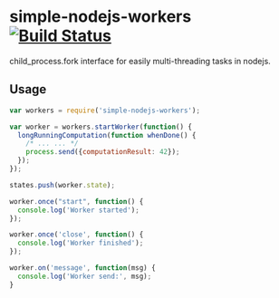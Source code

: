 # simple-nodejs-workers [![Build Status](https://travis-ci.org/rksm/simple-nodejs-workers.svg?branch=master)](https://travis-ci.org/rksm/simple-nodejs-workers)

child_process.fork interface for easily multi-threading tasks in nodejs.

## Usage

```js
var workers = require('simple-nodejs-workers');

var worker = workers.startWorker(function() {
  longRunningComputation(function whenDone() {
    /* ... ... */
    process.send({computationResult: 42});
  });
});

states.push(worker.state);

worker.once("start", function() {
  console.log('Worker started');
});

worker.once('close', function() {
  console.log('Worker finished');
});

worker.on('message', function(msg) {
  console.log('Worker send:', msg);
}
```

